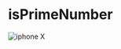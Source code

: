 # isPrimeNumber

![iphone X](https://github.com/BbekShr/isPrimeNumber/blob/master/Simulator%20Screen%20Shot%20-%20iPhone%208%20Plus%20-%202019-02-08%20at%2021.37.22.png)
